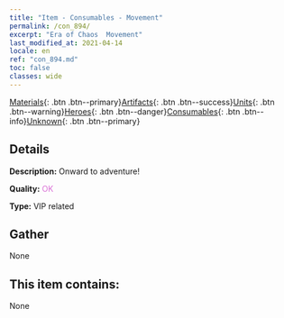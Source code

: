 ```yaml
---
title: "Item - Consumables - Movement"
permalink: /con_894/
excerpt: "Era of Chaos  Movement"
last_modified_at: 2021-04-14
locale: en
ref: "con_894.md"
toc: false
classes: wide
---
```

 [Materials](/Items/){: .btn .btn--primary}[Artifacts](/Items/Artifacts/){: .btn .btn--success}[Units](/Items/Units/){: .btn .btn--warning}[Heroes](/Items/Heroes/){: .btn .btn--danger}[Consumables](/Items/Consumables/){: .btn .btn--info}[Unknown](/Items/Unknown/){: .btn .btn--primary}

## Details
 **Description:** Onward to adventure!

 **Quality:** <span style="color: #DA70D6">OK</span>

 **Type:** VIP related

## Gather

  None

## This item contains:

  None

